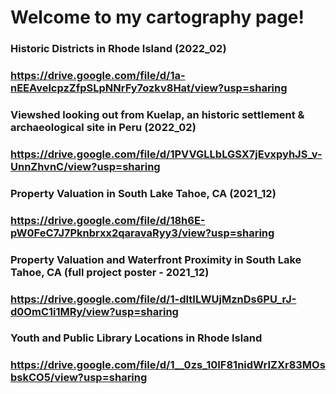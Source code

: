 # Welcome to my cartography page!

### Historic Districts in Rhode Island (2022_02)
### https://drive.google.com/file/d/1a-nEEAvelcpzZfpSLpNNrFy7ozkv8Hat/view?usp=sharing
### 
### Viewshed looking out from Kuelap, an historic settlement & archaeological site in Peru (2022_02)
### https://drive.google.com/file/d/1PVVGLLbLGSX7jEvxpyhJS_v-UnnZhvnC/view?usp=sharing
### 
### Property Valuation in South Lake Tahoe, CA (2021_12)
### https://drive.google.com/file/d/18h6E-pW0FeC7J7Pknbrxx2qaravaRyy3/view?usp=sharing
### 
### Property Valuation and Waterfront Proximity in South Lake Tahoe, CA (full project poster - 2021_12)
### https://drive.google.com/file/d/1-dItILWUjMznDs6PU_rJ-d0OmC1i1MRy/view?usp=sharing
### 
### Youth and Public Library Locations in Rhode Island
### https://drive.google.com/file/d/1__0zs_10IF81nidWrIZXr83MOsbskCO5/view?usp=sharing
